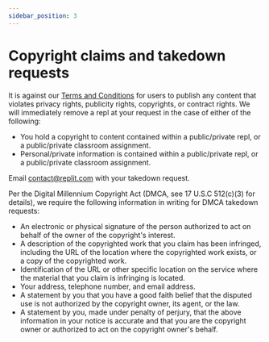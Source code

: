 ```yaml
---
sidebar_position: 3
---
```


# Copyright claims and takedown requests

It is against our [Terms and Conditions](https://replit.com/site/terms) for users to publish any content that violates privacy rights, publicity rights, copyrights, or contract rights. We will immediately remove a repl at your request in the case of either of the following:

* You hold a copyright to content contained within a public/private repl, or a public/private classroom assignment.
* Personal/private information is contained within a public/private repl, or a public/private classroom assignment.

Email [contact@replit.com](mailto:contact@replit.com) with your takedown request. 

Per the Digital Millennium Copyright Act (DMCA, see 17 U.S.C 512(c)(3) for details), we require the following information in writing for DMCA takedown requests:

- An electronic or physical signature of the person authorized to act on behalf of the owner of the copyright's interest.
- A description of the copyrighted work that you claim has been infringed, including the URL of the location where the copyrighted work exists, or a copy of the copyrighted work.
- Identification of the URL or other specific location on the service where the material that you claim is infringing is located.
- Your address, telephone number, and email address.
- A statement by you that you have a good faith belief that the disputed use is not authorized by the copyright owner, its agent, or the law.
- A statement by you, made under penalty of perjury, that the above information in your notice is accurate and that you are the copyright owner or authorized to act on the copyright owner's behalf.
